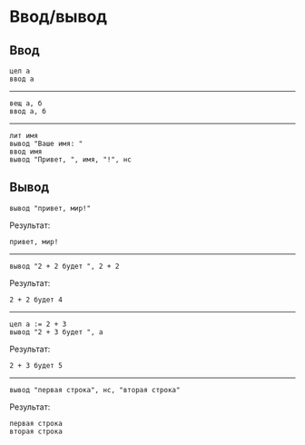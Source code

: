 # Ввод/вывод

## Ввод

```1c
цел а
ввод а
```

---

```1c
вещ а, б
ввод а, б
```

---

```1c
лит имя
вывод "Ваше имя: "
ввод имя
вывод "Привет, ", имя, "!", нс
```

## Вывод

```1c
вывод "привет, мир!"
```

Результат:

```
привет, мир!
```

---

```1c
вывод "2 + 2 будет ", 2 + 2
```

Результат:

```
2 + 2 будет 4
```

---

```1c
цел а := 2 + 3
вывод "2 + 3 будет ", а
```

Результат:

```
2 + 3 будет 5
```

---

```1c
вывод "первая строка", нс, "вторая строка"
```

Результат:

```
первая строка
вторая строка
```
